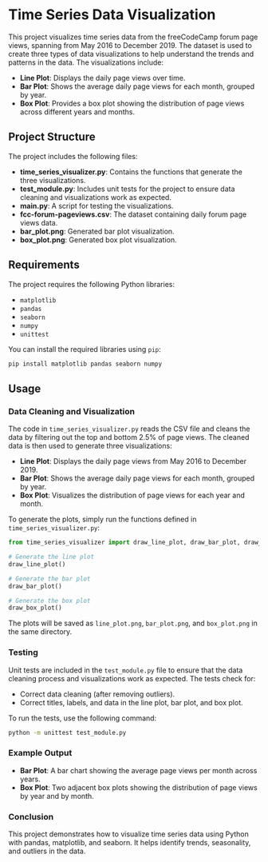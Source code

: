 # Time Series Data Visualization

This project visualizes time series data from the freeCodeCamp forum page views, spanning from May 2016 to December 2019. The dataset is used to create three types of data visualizations to help understand the trends and patterns in the data. The visualizations include:

- **Line Plot**: Displays the daily page views over time.
- **Bar Plot**: Shows the average daily page views for each month, grouped by year.
- **Box Plot**: Provides a box plot showing the distribution of page views across different years and months.

## Project Structure

The project includes the following files:

- **time_series_visualizer.py**: Contains the functions that generate the three visualizations.
- **test_module.py**: Includes unit tests for the project to ensure data cleaning and visualizations work as expected.
- **main.py**: A script for testing the visualizations.
- **fcc-forum-pageviews.csv**: The dataset containing daily forum page views data.
- **bar_plot.png**: Generated bar plot visualization.
- **box_plot.png**: Generated box plot visualization.

## Requirements

The project requires the following Python libraries:

- `matplotlib`
- `pandas`
- `seaborn`
- `numpy`
- `unittest`

You can install the required libraries using `pip`:

```bash
pip install matplotlib pandas seaborn numpy
```

## Usage

### Data Cleaning and Visualization

The code in `time_series_visualizer.py` reads the CSV file and cleans the data by filtering out the top and bottom 2.5% of page views. The cleaned data is then used to generate three visualizations:

- **Line Plot**: Displays the daily page views from May 2016 to December 2019.
- **Bar Plot**: Shows the average daily page views for each month, grouped by year.
- **Box Plot**: Visualizes the distribution of page views for each year and month.

To generate the plots, simply run the functions defined in `time_series_visualizer.py`:

```python
from time_series_visualizer import draw_line_plot, draw_bar_plot, draw_box_plot

# Generate the line plot
draw_line_plot()

# Generate the bar plot
draw_bar_plot()

# Generate the box plot
draw_box_plot()
```
The plots will be saved as `line_plot.png`, `bar_plot.png`, and `box_plot.png` in the same directory.

### Testing

Unit tests are included in the `test_module.py` file to ensure that the data cleaning process and visualizations work as expected. The tests check for:

- Correct data cleaning (after removing outliers).
- Correct titles, labels, and data in the line plot, bar plot, and box plot.

To run the tests, use the following command:
```bash
python -m unittest test_module.py
```
### Example Output

- **Bar Plot**: A bar chart showing the average page views per month across years.
- **Box Plot**: Two adjacent box plots showing the distribution of page views by year and by month.

### Conclusion

This project demonstrates how to visualize time series data using Python with pandas, matplotlib, and seaborn. It helps identify trends, seasonality, and outliers in the data.



